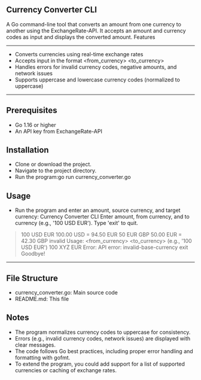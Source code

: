 ## Currency Converter CLI
A Go command-line tool that converts an amount from one currency to another using the ExchangeRate-API. It accepts an amount and currency codes as input and displays the converted amount.
Features

---

- Converts currencies using real-time exchange rates
- Accepts input in the format <amount> <from_currency> <to_currency>
- Handles errors for invalid currency codes, negative amounts, and network issues
- Supports uppercase and lowercase currency codes (normalized to uppercase)

---

## Prerequisites

- Go 1.16 or higher
- An API key from ExchangeRate-API

## Installation

- Clone or download the project.
- Navigate to the project directory.
- Run the program:go run currency_converter.go

## Usage
- Run the program and enter an amount, source currency, and target currency:
Currency Converter CLI
Enter amount, from currency, and to currency (e.g., '100 USD EUR'). Type 'exit' to quit.
> 100 USD EUR
100.00 USD = 94.50 EUR
> 50 EUR GBP
50.00 EUR = 42.30 GBP
> invalid
Usage: <amount> <from_currency> <to_currency> (e.g., '100 USD EUR')
> 100 XYZ EUR
Error: API error: invalid-base-currency
> exit
Goodbye!

---

## File Structure

- currency_converter.go: Main source code
- README.md: This file

## Notes

- The program normalizes currency codes to uppercase for consistency.
- Errors (e.g., invalid currency codes, network issues) are displayed with clear messages.
- The code follows Go best practices, including proper error handling and formatting with gofmt.
- To extend the program, you could add support for a list of supported currencies or caching of exchange rates.

